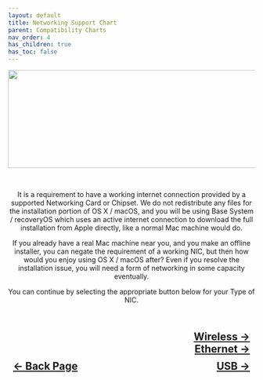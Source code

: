 ```yaml
---
layout: default
title: Networking Support Chart
parent: Compatibility Charts
nav_order: 4
has_children: true
has_toc: false
---
```


<style>
  .navigation-container {
    display: flex;
    justify-content: space-between;
    align-items: center;
    width: 100%;
  }

  .nav-button {
    margin: 10px;
  }

  .wireless-next-button-container,
  .ethernet-next-button-container {
    text-align: right;
  }

  .wireless-next-button,
  .ethernet-next-button {
    margin: 10px;
  }
</style>

<p align="center">
  <img width="650" height="200" src="../../../../assets/Headers/Header-NetSupportChart.png">
</p>
<br>

<p align="center">It is a requirement to have a working internet connection provided by a supported Networking Card or Chipset. We do not redistribute any files for the installation portion of OS X / macOS, and you will be using Base System / recoveryOS which uses an active internet connection to download the full installation from Apple directly, like a normal Mac machine would do.</p>

<p align="center">If you already have a real Mac machine near you, and you make an offline installer, you can negate the requirement of a working NIC, but then how would you enjoy using OS X / macOS after? Even if you resolve the installation issue, you will need a form of networking in some capacity eventually.</p>

<p align="center">You can continue by selecting the appropriate button below for your Type of NIC.</p>

<h2 align="center">
  <br>
  <div class="wireless-next-button-container">
    <a class="wireless-next-button" href="../01-Wireless/">Wireless &rarr;</a>
  </div>
  <div class="ethernet-next-button-container">
    <a class="ethernet-next-button" href="../02-Ethernet/">Ethernet &rarr;</a>
  </div>
  <div class="navigation-container">
    <a class="nav-button" href="../../03-Storage/index">&larr; Back Page</a>
    <a class="nav-button" href="../03-USB/">USB &rarr;</a>
  </div>
  <br>
</h2>
